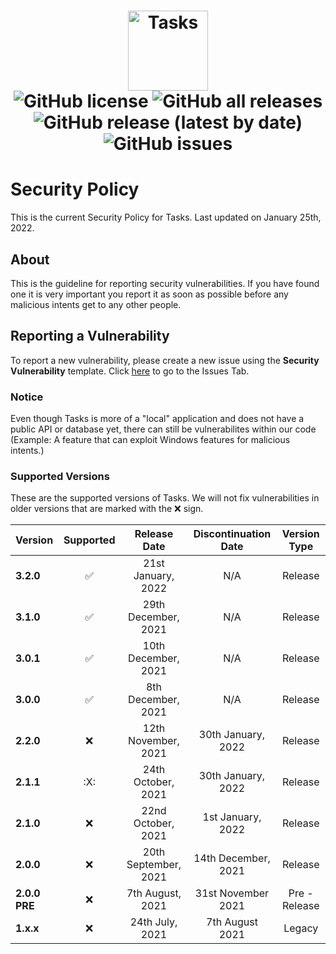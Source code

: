 <h1 align="center">
  <img src="https://user-images.githubusercontent.com/53088136/136106972-30a9cca8-7a32-479a-9368-74ffe2d60a43.png" alt="Tasks" height="128" /><br>
  <img alt="GitHub license" src="https://img.shields.io/github/license/litetools/tasks?style=flat-square"> <img alt="GitHub all releases" src="https://img.shields.io/github/downloads/LiteTools/Tasks/total?style=flat-square"> <img alt="GitHub release (latest by date)" src="https://img.shields.io/github/v/release/LiteTools/Tasks?style=flat-square"> <img alt="GitHub issues" src="https://img.shields.io/github/issues/LiteTools/Tasks?style=flat-square">
</h1>

# Security Policy
This is the current Security Policy for Tasks. Last updated on January 25th, 2022.

## About
This is the guideline for reporting security vulnerabilities. If you have found one it is very important you report it as soon as possible before any malicious intents get to any other people.

## Reporting a Vulnerability
To report a new vulnerability, please create a new issue using the **Security Vulnerability** template. Click [here](https://github.com/LiteTools/Tasks/issues) to go to the Issues Tab.

### Notice
Even though Tasks is more of a "local" application and does not have a public API or database yet, there can still be vulnerabilites within our code (Example: A feature that can exploit Windows features for malicious intents.)



### Supported Versions
These are the supported versions of Tasks. We will not fix vulnerabilities in older versions that are marked with the :x: sign.

| Version             | Supported          | Release Date         | Discontinuation Date | Version Type |
| :------------------ | :----------------: | :--------------:     | :------------------: | :------------------: | 
| **3.2.0**           | ✅                 | 21st January, 2022  | N/A                  | Release| 
| **3.1.0**           | ✅                 | 29th December, 2021  | N/A                  | Release| 
| **3.0.1**           | ✅                 | 10th December, 2021  | N/A                  | Release| 
| **3.0.0**           | ✅                 | 8th December, 2021   | N/A                  | Release |
| **2.2.0**           | :x:                 | 12th November, 2021  | 30th January, 2022  | Release| 
| **2.1.1**           | :X:                 | 24th October, 2021   | 30th January, 2022  | Release |
| **2.1.0**           | :x:                | 22nd October, 2021    | 1st January, 2022   | Release |
| **2.0.0**           | :x:                 | 20th September, 2021 |  14th December, 2021   | Release |
| **2.0.0 PRE**       | :x:                 | 7th August, 2021     | 31st November 2021   | Pre - Release |
| **1.x.x**           | :x:                | 24th July, 2021      | 7th August 2021      | Legacy |
